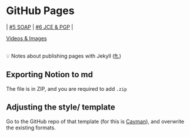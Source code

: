 # GitHub Pages

| [#5 SOAP](SpringBoot-Framework-POC/5/SOAP.md) | [#6 JCE & PGP](SpringBoot-Framework-POC/6/JCE_PGP.md) |

[Videos & Images](page2.md) 

<br>
<aside>
💡 Notes about publishing pages with Jekyll (<a href="https://www.linkedin.com/learning/learning-github-pages/next-steps?autoSkip=true&autoplay=true&resume=false&u=94136124">ft.</a>)

</aside>

## Exporting Notion to md

The file is in ZIP, and you are required to add `.zip`

## Adjusting the style/ template

Go to the GitHub repo of that template (for this is [Cayman](https://github.com/pages-themes/cayman)), and overwrite the existing formats.



